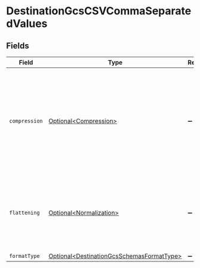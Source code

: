 # DestinationGcsCSVCommaSeparatedValues


## Fields

| Field                                                                                                                                          | Type                                                                                                                                           | Required                                                                                                                                       | Description                                                                                                                                    |
| ---------------------------------------------------------------------------------------------------------------------------------------------- | ---------------------------------------------------------------------------------------------------------------------------------------------- | ---------------------------------------------------------------------------------------------------------------------------------------------- | ---------------------------------------------------------------------------------------------------------------------------------------------- |
| `compression`                                                                                                                                  | [Optional\<Compression>](../../models/shared/Compression.md)                                                                                   | :heavy_minus_sign:                                                                                                                             | Whether the output files should be compressed. If compression is selected, the output filename will have an extra extension (GZIP: ".csv.gz"). |
| `flattening`                                                                                                                                   | [Optional\<Normalization>](../../models/shared/Normalization.md)                                                                               | :heavy_minus_sign:                                                                                                                             | Whether the input JSON data should be normalized (flattened) in the output CSV. Please refer to docs for details.                              |
| `formatType`                                                                                                                                   | [Optional\<DestinationGcsSchemasFormatType>](../../models/shared/DestinationGcsSchemasFormatType.md)                                           | :heavy_minus_sign:                                                                                                                             | N/A                                                                                                                                            |
